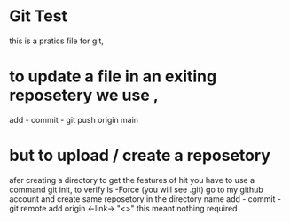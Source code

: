 # Git Test
this is a pratics file for git, 
# to update a file in an exiting reposetery we use ,
add - commit - git push origin main

# but to upload / create a reposetory 
afer creating a directory to get the features of hit you have to use a command
git init, to verify ls -Force (you will see .git)
go to my github account and create same reposetory in the directory name
add - commit - git remote add origin <-link->
"<>" this meant nothing required